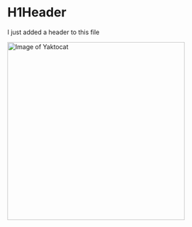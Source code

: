 # H1Header

I just added a header to this file

<img alt="Image of Yaktocat" src=https://octodex.github.com/images/yaktocat.png width=400>
